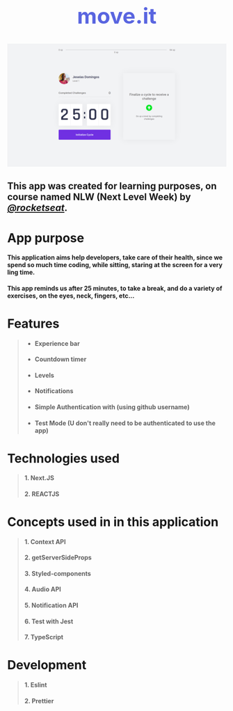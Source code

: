 <h1 style="text-align: center; font-size: 50px; color: #5965E0;">move.it</h1>

![](.Github/app.png)

## This app was created for learning purposes, on course named __NLW__ (Next Level Week) by [_@rocketseat_](https://www.rocketseat.com.br).

# App purpose

#### This application __aims__ help __developers__, take care of their __health__, since we spend so much time __coding__, while __sitting__, staring at the __screen__ for a very ling time.

#### This app __reminds__ us after 25 minutes, to take a __break__, and do a variety of __exercises__, on the eyes, neck, fingers, etc...

# Features 
>- #### __Experience bar__  
>- #### __Countdown timer__ 
>- #### __Levels__ 
>- #### __Notifications__ 
>- #### __Simple Authentication with (using github username)__ 
>- #### __Test Mode (U don't really need to be authenticated to use the app)__ 

# Technologies used

> #### 1. __Next.JS__
> #### 2. __REACTJS__

# Concepts used in in this application

> #### 1. __Context API__
> #### 2. __getServerSideProps__
> #### 3. __Styled-components__
> #### 4. __Audio API__
> #### 5. __Notification API__
> #### 6. __Test with Jest__
> #### 7. __TypeScript__

# Development 

> #### 1. __Eslint__
> #### 2. __Prettier__ 